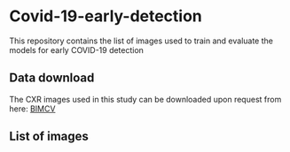 # Covid-19-early-detection

This repository contains the list of images used to train and evaluate the models for early COVID-19 detection



## Data download 
The CXR images used in this study can be downloaded upon request from here:  [BIMCV](https://bimcv.cipf.es/bimcv-projects/bimcv-covid19/#1590859488150-148be708-c3f3)

## List of images



